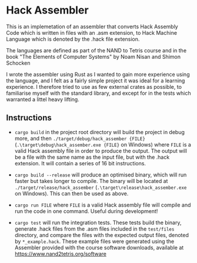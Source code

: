 # Hack Assembler

This is an implemetation of an assembler that converts Hack Assembly Code which is written in files with an .asm extension, to Hack Machine Language which is denoted by the .hack file extension.

The languages are defined as part of the NAND to Tetris course and in the book "The Elements of Computer Systems" by Noam Nisan and Shimon Schocken 

I wrote the assembler using Rust as I wanted to gain more experience using the language, and I felt as a fairly simple project it was ideal for a learning experience. I therefore tried to use as few external crates as possible, to familiarise myself with the standard library, and except for in the tests which warranted a littel heavy lifting. 

## Instructions

* `cargo build` in the project root directory will build the project in debug more, and then `./target/debug/hack_assember {FILE}` (`.\target\debug\hack_assember.exe {FILE}` on Windows) where `FILE` is a valid Hack assembly file in order to produce the output. The output will be a file with the same name as the input file, but with the .hack extension. It will contain a series of 16 bit instructions. 

* `cargo build --release` will produce an optimised binary, which will run faster but takes longer to compile. The binary will be located at `./target/release/hack_assember` (`.\target\release\hack_assember.exe` on Windows). This can then be used as above.

* `cargo run FILE` where `FILE` is a valid Hack assembly file will compile and run the code in one command. Useful during development!

* `cargo test` will run the integration tests. These tests build the binary, generate .hack files from the .asm files included in the `test/files` directory, and compare the files with the expected output files, denoted by `*_example.hack`. These example files were generated using the Assembler provided with the course software downloads, available at https://www.nand2tetris.org/software
